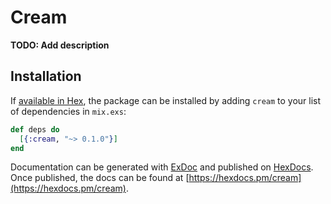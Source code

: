 # Cream

**TODO: Add description**

## Installation

If [available in Hex](https://hex.pm/docs/publish), the package can be installed
by adding `cream` to your list of dependencies in `mix.exs`:

```elixir
def deps do
  [{:cream, "~> 0.1.0"}]
end
```

Documentation can be generated with [ExDoc](https://github.com/elixir-lang/ex_doc)
and published on [HexDocs](https://hexdocs.pm). Once published, the docs can
be found at [https://hexdocs.pm/cream](https://hexdocs.pm/cream).

